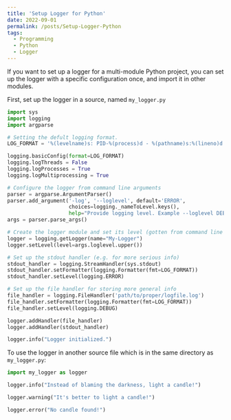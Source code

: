 ```yaml
---
title: 'Setup Logger for Python'
date: 2022-09-01
permalink: /posts/Setup-Logger-Python
tags:
  - Programming
  - Python
  - Logger
---
```


If you want to set up a logger for a multi-module Python project, you can set up the logger with a specific configuration once, and import it in other modules.

First, set up the logger in a source, named `my_logger.py`

```python
import sys
import logging
import argparse

# Setting the defult logging format. 
LOG_FORMAT = '%(levelname)s: PID-%(process)d - %(pathname)s:%(lineno)d (%(funcName)s) - %(message)s'

logging.basicConfig(format=LOG_FORMAT)
logging.logThreads = False
logging.logProcesses = True
logging.logMultiprocessing = True

# Configure the logger from command line arguments
parser = argparse.ArgumentParser()
parser.add_argument('-log', '--loglevel', default='ERROR', 
                    choices=logging._nameToLevel.keys(), 
                    help="Provide logging level. Example --loglevel DEBUG, default=ERROR")
args = parser.parse_args()

# Create the logger module and set its level (gotten from command line argument)
logger = logging.getLogger(name="My-Logger")
logger.setLevel(level=args.loglevel.upper())

# Set up the stdout handler (e.g. for more serious info)
stdout_handler = logging.StreamHandler(sys.stdout)
stdout_handler.setFormatter(logging.Formatter(fmt=LOG_FORMAT))
stdout_handler.setLevel(logging.ERROR)

# Set up the file handler for storing more general info
file_handler = logging.FileHandler('path/to/proper/logfile.log')
file_handler.setFormatter(logging.Formatter(fmt=LOG_FORMAT))
file_handler.setLevel(logging.DEBUG)

logger.addHandler(file_handler)
logger.addHandler(stdout_handler)

logger.info("Logger initialized.")
```

To use the logger in another source file which is in the same directory as `my_logger.py`:

```python
import my_logger as logger

logger.info("Instead of blaming the darkness, light a candle!")

logger.warning("It's better to light a candle!")

logger.error("No candle found!")
```
